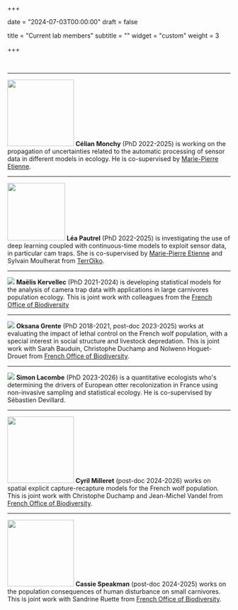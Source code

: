 +++

date = "2024-07-03T00:00:00"
draft = false

title = "Current lab members"
subtitle = ""
widget = "custom"
weight = 3

+++

<br>

<hr> 

<img src="/img/adelaide.jpeg" width="150"> **Célian Monchy** (PhD 2022-2025) is working on the propagation of uncertainties related to the automatic processing of sensor data in different models in ecology. He is co-supervised by [Marie-Pierre Etienne](https://marieetienne.github.io/).

<hr> 

<img src="/img/lea.jpg" width="130"> **Léa Pautrel** (PhD 2022-2025) is investigating the use of deep learning coupled with continuous-time models to exploit sensor data, in particular cam traps. She is co-supervised by [Marie-Pierre Etienne](https://marieetienne.github.io/) and Sylvain Moulherat from [TerrOïko](https://www.terroiko.fr/fr).

<hr> 

![](/img/maelis.jpeg)
**Maëlis Kervellec** (PhD 2021-2024) is developing statistical models for the analysis of camera trap data with applications in large carnivores population ecology. This is joint work with colleagues from the [French Office of Biodiversity](https://ofb.gouv.fr/)

<hr> 

![](/img/oksana.png)
**Oksana Grente** (PhD 2018-2021, post-doc 2023-2025) works at evaluating the impact of lethal control on the French wolf population, with a special interest in social structure and livestock depredation. This is joint work with Sarah Bauduin, Christophe Duchamp and Nolwenn Hoguet-Drouet from [French Office of Biodiversity](https://ofb.gouv.fr/).

<hr> 

![](/img/simon.jpeg)
**Simon Lacombe** (PhD 2023-2026) is a quantitative ecologists who's determining the drivers of European otter recolonization in France using non-invasive sampling and statistical ecology. He is co-supervised by Sébastien Devillard. 

<hr> 

<img src="/img/cyril.jpg" width="150"> **Cyril Milleret** (post-doc 2024-2026) works on spatial explicit capture-recapture models for the French wolf population. This is joint work with Christophe Duchamp and Jean-Michel Vandel from [French Office of Biodiversity](https://ofb.gouv.fr/).

<hr> 

<img src="/img/cassie.jpg" width="150"> **Cassie Speakman** (post-doc 2024-2025) works on the population consequences of human disturbance on small carnivores. This is joint work with Sandrine Ruette from [French Office of Biodiversity](https://ofb.gouv.fr/).
